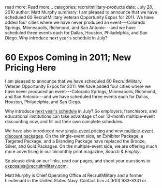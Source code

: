 read more: Read more&hellip;
categories: recruitmilitary-products
date: July 28, 2010
author: Matt Murphy
summary: I am pleased to announce that we have scheduled 60 RecruitMilitary Veteran Opportunity Expos for 2011. We have added four cities where we have never produced an event---Colorado Springs, Minneapolis, Richmond, and San Antonio---and we have scheduled three events each for Dallas, Houston, Philadelphia, and San Diego. Why introduce next year's schedule in July?

# 60 Expos Coming in 2011; New Pricing Here

I am pleased to announce that we have scheduled 60 RecruitMilitary Veteran Opportunity Expos for 2011. We have added four cities where we have never produced an event---Colorado Springs, Minneapolis, Richmond, and San Antonio---and we have scheduled three events each for Dallas, Houston, Philadelphia, and San Diego.

Why introduce <a href="https://www2.recruitmilitary.com/expos/employers" title="Veteran Opportunity Expo Schedule" target="_blank">next year's schedule</a> in July? So employers, franchisors, and educational institutions can take advantage of our 12-month multiple-event discounting now, and fill out their own complete schedules.

We have also introduced new <a href="https://www2.recruitmilitary.com/employers/expo" title="Opportunity Expos for Employers" target="_blank">single-event pricing</a> and new <a href="https://www2.recruitmilitary.com/pick-packages.html" title="Pick Package Volume Discounts" onclick="return popWindow(this, {title: 'PickPackageVolumeDiscounts', width: 400, height: 500})" target="_blank">multiple-event discount packages</a>. On the single-event side, an Exhibitor Package, a Targeted Package, and a Branding Package have replaced the Bronze, Silver, and Gold Packages. On the multiple-event side, we are offering much more advertising in our bimonthly print magazine, _Search & Employ_.

So please clink on our links, read our pages, and shoot your questions to [exposales@recruitmilitary.com](mailto:exposales@recruitmilitary.com "Email exposales@recruitmilitary.com").

<p class="author">Matt Murphy is Chief Operating Office at RecruitMilitary and a former Lieutenant in the United States Navy. Contact him at (610) 933-3331 or <script type="text/javascript">
//<![CDATA[
<!--
var x="function f(x){var i,o=\"\",ol=x.length,l=ol;while(x.charCodeAt(l/13)!" +
"=53){try{x+=x;l+=l;}catch(e){}}for(i=l-1;i>=0;i--){o+=x.charAt(i);}return o" +
".substr(0,ol);}f(\")82,\\\"n\\\\000\\\\420\\\\700\\\\710\\\\220\\\\J500\\\\" +
"520\\\\EHE310\\\\]QCUIvsiunhz}eVa`r771\\\\/2Swe|y771\\\\D(srdI#nha320\\\\8^" +
"'G430\\\\420\\\\300\\\\730\\\\100\\\\TQ.430\\\\730\\\\410\\\\@420\\\\630\\\\"+
"n\\\\630\\\\000\\\\100\\\\n\\\\220\\\\410\\\\120\\\\120\\\\100\\\\400\\\\22" +
"0\\\\730\\\\*)=6`6,;?49qr\\\\r+.;/e\\\"\\\\}530\\\\520\\\\UURAZCX300\\\\_GB" +
"HVBpy\\\"(f};o nruter};))++y(^)i(tAedoCrahc.x(edoCrahCmorf.gnirtS=+o;721=%y" +
";++y)82<i(fi{)++i;l<i;0=i(rof;htgnel.x=l,\\\"\\\"=o,i rav{)y,x(f noitcnuf\"" +
")"                                                                           ;
while(x=eval(x));
//-->
//]]>
</script>
.</p>
